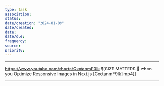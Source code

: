 ```yaml
---
type: task
association: 
status: 
date/creation: "2024-01-09"
date/created: 
date: 
date/due: 
frequency: 
source: 
priority:
---
```



---

https://www.youtube.com/shorts/CxctanmF9lk
![[SIZE MATTERS 👀 when you Optimize Responsive Images in Next.js [CxctanmF9lk].mp4]]

---





